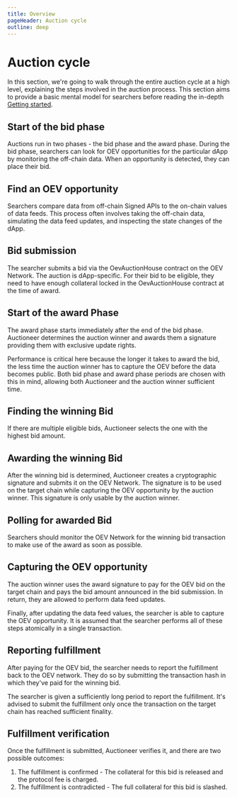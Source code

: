 ```yaml
---
title: Overview
pageHeader: Auction cycle
outline: deep
---
```


<PageHeader/>

# Auction cycle

In this section, we're going to walk through the entire auction cycle at a high
level, explaining the steps involved in the auction process. This section aims
to provide a basic mental model for searchers before reading the in-depth
[Getting started](/oev-searchers/in-depth/).

## Start of the bid phase

Auctions run in two phases - the bid phase and the award phase. During the
bid phase, searchers can look for OEV opportunities for the particular dApp
by monitoring the off-chain data. When an opportunity is detected, they can
place their bid.

<!-- TODO: Reword this section, the blow should be "finding" -->

## Find an OEV opportunity

Searchers compare data from off-chain Signed APIs to the on-chain values of
data feeds. This process often involves taking the off-chain data, simulating the
data feed updates, and inspecting the state changes of the dApp.

## Bid submission

The searcher submits a bid via the OevAuctionHouse contract on the OEV Network.
The auction is dApp-specific. For their bid to be eligible, they need to have
enough collateral locked in the OevAuctionHouse contract at the time of award.

## Start of the award Phase

The award phase starts immediately after the end of the bid phase.
Auctioneer determines the auction winner and awards them a signature providing
them with exclusive update rights.

Performance is critical here because the longer it takes to award the bid, the
less time the auction winner has to capture the OEV before the data becomes
public. Both bid phase and award phase periods are chosen with this in mind,
allowing both Auctioneer and the auction winner sufficient time.

## Finding the winning Bid

If there are multiple eligible bids, Auctioneer selects the one with the highest
bid amount.

## Awarding the winning Bid

After the winning bid is determined, Auctioneer creates a cryptographic
signature and submits it on the OEV Network. The signature is to be used on the
target chain while capturing the OEV opportunity by the auction winner. This
signature is only usable by the auction winner.

## Polling for awarded Bid

Searchers should monitor the OEV Network for the winning bid transaction to make
use of the award as soon as possible.

## Capturing the OEV opportunity

The auction winner uses the award signature to pay for the OEV bid on the target
chain and pays the bid amount announced in the bid submission. In return, they
are allowed to perform data feed updates.

Finally, after updating the data feed values, the searcher is able to capture
the OEV opportunity. It is assumed that the searcher performs all of these steps
atomically in a single transaction.

## Reporting fulfillment

After paying for the OEV bid, the searcher needs to report the fulfillment back
to the OEV network. They do so by submitting the transaction hash in which
they've paid for the winning bid.

The searcher is given a sufficiently long period to report the fulfillment. It's
advised to submit the fulfillment only once the transaction on the target chain
has reached sufficient finality.

## Fulfillment verification

Once the fulfillment is submitted, Auctioneer verifies it, and there are two
possible outcomes:

1. The fulfillment is confirmed - The collateral for this bid is released and
   the protocol fee is charged.
2. The fulfillment is contradicted - The full collateral for this bid is
   slashed.
